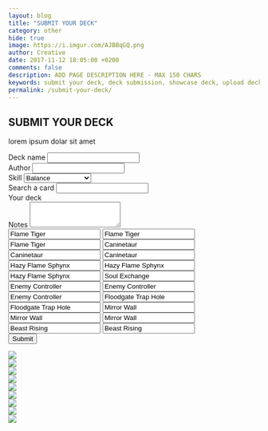 ```yaml
---
layout: blog
title: "SUBMIT YOUR DECK"
category: other
hide: true
image: https://i.imgur.com/AJBBqGQ.png
author: Creative
date: 2017-11-12 18:05:00 +0200
comments: false
description: ADD PAGE DESCRIPTION HERE - MAX 150 CHARS
keywords: submit your deck, deck submission, showcase deck, upload deck, deck
permalink: /submit-your-deck/
---
```


<div class="section">
    <h2>SUBMIT YOUR DECK</h2>
    <p>lorem ipsum dolar sit amet</p>
</div>

<div class="section">
    <form class="deck-submission" method="post" action="https://api.staticman.net/v2/entry/orctamer/duellinks/master">
        <div class="row">
            <div class="form-group col-sm-12">
                <label for="name">Deck name</label>
                <input type="text" class="form-control" id="name" name="fields[name]">
            </div>
            <div class="form-group col-sm-12">
                <label for="author">Author</label>
                <input type="text" class="form-control" id="author" name="fields[author]">
            </div>
            <div class="form-group col-sm-12">
                <label for="skill">Skill</label>
                <select class="form-control" id="skill" name="fields[skill]">
                    <option>Balance</option>
                    <option>Restart</option>
                    <option>The Tie That Binds</option>
                    <option>Mind Scan</option>
                    <option>Destiny Draw</option>
                </select>
            </div>
            <div class="form-group col-sm-5 card-search">
                <label for="searcher">Search a card</label>
                <input type="text" class="form-control" data-bind="textInput: searchTerm">
                <div id="deck">
                    <div id="cards" data-bind="foreach: filteredCards">
                        <div class="item"><a><img class="dcards" data-bind="attr: { src: 'https://yugiohprices.com/api/card_image/' + nameLink }" alt=""></a></div>
                    </div>
                </div>
            </div>
            <div class="form-group col-sm-7 card-display">
                <label for="searcher">Your deck</label>
                    <div id="deck">
                        <div id="cards">
                            <div class="item"><a><img class="dcards" src="https://yugiohprices.com/api/card_image/Dark_Magician" alt=""></a></div>
                            <div class="item"><a><img class="dcards" src="https://yugiohprices.com/api/card_image/Dark_Magician" alt=""></a></div>
                            <div class="item"><a><img class="dcards" src="https://yugiohprices.com/api/card_image/Dark_Magician" alt=""></a></div>
                            <div class="item"><a><img class="dcards" src="https://yugiohprices.com/api/card_image/Blue_Eyes_White_Dragon" alt=""></a></div>
                            <div class="item"><a><img class="dcards" src="https://yugiohprices.com/api/card_image/Blue_Eyes_White_Dragon" alt=""></a></div>
                            <div class="item"><a><img class="dcards" src="https://yugiohprices.com/api/card_image/Blue_Eyes_White_Dragon" alt=""></a></div>
                            <div class="item"><a><img class="dcards" src="https://yugiohprices.com/api/card_image/Red_Eyes_Black_Dragon" alt=""></a></div>
                            <div class="item"><a><img class="dcards" src="https://yugiohprices.com/api/card_image/Red_Eyes_Black_Dragon" alt=""></a></div>
                            <div class="item"><a><img class="dcards" src="https://yugiohprices.com/api/card_image/Red_Eyes_Black_Dragon" alt=""></a></div>
                        </div>
                    </div>
            </div>
            <div class="form-group col-sm-12">
                <label for="notes">Notes</label>
                <textarea class="form-control" id="notes" name="fields[notes]" rows="3"></textarea>
            </div>
            <div class="form-group col-sm-12 hidden">
                <input type="text" class="form-control" id="main01" name="fields[main01]" value="Flame Tiger">
                <input type="text" class="form-control" id="main02" name="fields[main02]" value="Flame Tiger">
                <input type="text" class="form-control" id="main03" name="fields[main03]" value="Flame Tiger">
                <input type="text" class="form-control" id="main04" name="fields[main04]" value="Caninetaur">
                <input type="text" class="form-control" id="main05" name="fields[main05]" value="Caninetaur">
                <input type="text" class="form-control" id="main06" name="fields[main06]" value="Caninetaur">
                <input type="text" class="form-control" id="main07" name="fields[main07]" value="Hazy Flame Sphynx">
                <input type="text" class="form-control" id="main08" name="fields[main08]" value="Hazy Flame Sphynx">
                <input type="text" class="form-control" id="main09" name="fields[main09]" value="Hazy Flame Sphynx">
                <input type="text" class="form-control" id="main10" name="fields[main10]" value="Soul Exchange">
                <input type="text" class="form-control" id="main11" name="fields[main11]" value="Enemy Controller">
                <input type="text" class="form-control" id="main12" name="fields[main12]" value="Enemy Controller">
                <input type="text" class="form-control" id="main13" name="fields[main13]" value="Enemy Controller">
                <input type="text" class="form-control" id="main14" name="fields[main14]" value="Floodgate Trap Hole">
                <input type="text" class="form-control" id="main15" name="fields[main15]" value="Floodgate Trap Hole">
                <input type="text" class="form-control" id="main16" name="fields[main16]" value="Mirror Wall">
                <input type="text" class="form-control" id="main17" name="fields[main17]" value="Mirror Wall">
                <input type="text" class="form-control" id="main18" name="fields[main18]" value="Mirror Wall">
                <input type="text" class="form-control" id="main19" name="fields[main19]" value="Beast Rising">
                <input type="text" class="form-control" id="main20" name="fields[main20]" value="Beast Rising">
            </div>
            <div class="form-group col-sm-1">
                <button type="submit" class="btn btn-primary">Submit</button>
            </div>
        </div>
    </form>
    <div class="game-board hidden">
        <div class="card-slot-row">
            <div class="card-slot"><img src="http://img3.wikia.nocookie.net/__cb20130902115200/yugioh/images/e/ee/Back-ZX-Site.png" /></div>
            <div class="card-slot"></div>
            <div class="card-slot"><img src="http://img3.wikia.nocookie.net/__cb20130902115200/yugioh/images/e/ee/Back-ZX-Site.png" /></div>
            <div class="card-slot"></div>
            <div class="card-slot"></div>
        </div>
        <div class="card-slot-row">
            <div class="card-slot"><img src="https://yugiohprices.com/api/card_image/Machine_Angel_Ritual" /></div>
            <div class="card-slot"></div>
            <div class="card-slot"><img src="https://yugiohprices.com/api/card_image/Cyber_Angel_Dakini" /></div>
            <div class="card-slot"></div>
            <div class="card-slot"></div>
        </div>
        <div class="game-phase"></div>
        <div class="card-slot-row">
            <div class="card-slot"></div>
            <div class="card-slot"></div>
            <div class="card-slot"><img src="https://yugiohprices.com/api/card_image/Black_Dragon_Ninja" /></div>
            <div class="card-slot"><img class="rotated" src="https://yugiohprices.com/api/card_image/Crimson_Ninja" /></div>
            <div class="card-slot"><img src="https://yugiohprices.com/api/card_image/Ninjitsu_Art_of_Transformation" /></div>
        </div>
        <div class="card-slot-row">
            <div class="card-slot"></div>
            <div class="card-slot"></div>
            <div class="card-slot"><img src="http://img3.wikia.nocookie.net/__cb20130902115200/yugioh/images/e/ee/Back-ZX-Site.png" /></div>
            <div class="card-slot"></div>
            <div class="card-slot"><img src="http://img3.wikia.nocookie.net/__cb20130902115200/yugioh/images/e/ee/Back-ZX-Site.png" /></div>
        </div>
    </div>
</div>